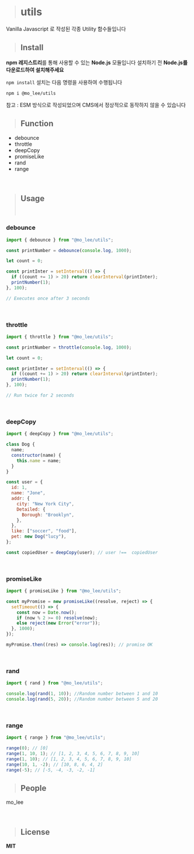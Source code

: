 > # utils

Vanilla Javascript 로 작성된 각종 Utility 함수들입니다

> ## Install

**npm 레지스트리**를 통해 사용할 수 있는 **Node.js** 모듈입니다
설치하기 전 **Node.js를 다운로드하여 설치해주세요**

`npm install` 설치는 다음 명령을 사용하여 수행됩니다

```
npm i @mo_lee/utils
```

참고 : ESM 방식으로 작성되었으며 CMS에서 정상적으로 동작하지 않을 수 있습니다

> ## Function

- debounce
- throttle
- deepCopy
- promiseLike
- rand
- range

<br>

> ## Usage
>
> <br>

### debounce

```javascript
import { debounce } from "@mo_lee/utils";

const printNumber = debounce(console.log, 1000);

let count = 0;

const printInter = setInterval(() => {
  if ((count += 1) > 20) return clearInterval(printInter);
  printNumber(1);
}, 100);

// Executes once after 3 seconds
```

<br>

### throttle

```javascript
import { throttle } from "@mo_lee/utils";

const printNumber = throttle(console.log, 1000);

let count = 0;

const printInter = setInterval(() => {
  if ((count += 1) > 20) return clearInterval(printInter);
  printNumber(1);
}, 100);

// Run twice for 2 seconds
```

<br>

### deepCopy

```javascript
import { deepCopy } from "@mo_lee/utils";

class Dog {
  name;
  constructor(name) {
    this.name = name;
  }
}

const user = {
  id: 1,
  name: "Jone",
  addr: {
    city: "New York City",
    Detailed: {
      Borough: "Brooklyn",
    },
  },
  like: ["soccer", "food"],
  pet: new Dog("lucy"),
};

const copiedUser = deepCopy(user); // user !==  copiedUser
```

<br>

### promiseLike

```javascript
import { promiseLike } from "@mo_lee/utils";

const myPromise = new promiseLike((resolve, reject) => {
  setTimeout(() => {
    const now = Date.now();
    if (now % 2 >= 0) resolve(now);
    else reject(new Error("error"));
  }, 1000);
});

myPromise.then((res) => console.log(res)); // promise OK
```

<br>

### rand

```javascript
import { rand } from "@mo_lee/utils";

console.log(rand(1, 10)); //Random number between 1 and 10
console.log(rand(5, 20)); //Random number between 5 and 20
```

<br>

### range

```javascript
import { range } from "@mo_lee/utils";

range(0); // [0]
range(1, 10, 1); // [1, 2, 3, 4, 5, 6, 7, 8, 9, 10]
range(1, 10); // [1, 2, 3, 4, 5, 6, 7, 8, 9, 10]
range(10, 1, -2); // [10, 8, 6, 4, 2]
range(-5); // [-5, -4, -3, -2, -1]
```

> ## People

mo_lee

<br>

> ## License

**MIT**
